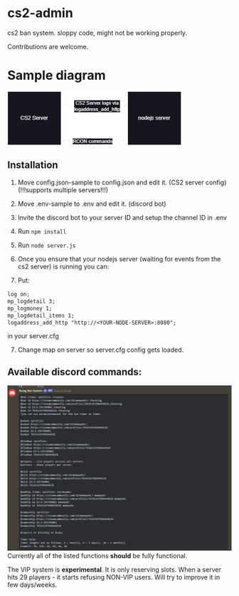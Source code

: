 # cs2-admin
cs2 ban system. sloppy code, might not be working properly.

Contributions are welcome.

# Sample diagram

![sample diagram](https://raw.githubusercontent.com/justMemou/cs2-admin/master/diagram.png)

## Installation
1. Move config.json-sample to config.json and edit it. (CS2 server config)(!!!supports multiple servers!!!)

2. Move .env-sample to .env and edit it. (discord bot)

3. Invite the discord bot to your server ID and setup the channel ID in .env

4. Run `npm install`

5. Run `node server.js`

6. Once you ensure that your nodejs server (waiting for events from the cs2 server) is running you can:

5. Put:

```
log on;
mp_logdetail 3;
mp_logmoney 1;
mp_logdetail_items 1;
logaddress_add_http "http://<YOUR-NODE-SERVER>:8080";
```
in your server.cfg



7. Change map on server so server.cfg config gets loaded.

## Available discord commands:
![discord commands](https://raw.githubusercontent.com/justMemou/cs2-admin/master/help.png)
Currently all of the listed functions **should** be fully functional.

The VIP system is **experimental**. It is only reserving slots. When a server hits 29 players - it starts refusing NON-VIP users.
Will try to improve it in few days/weeks.